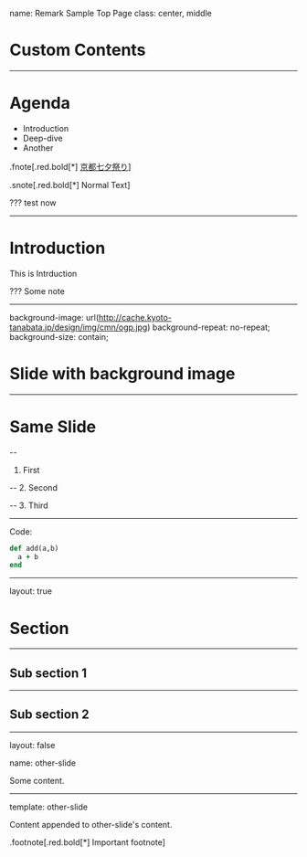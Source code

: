 name: Remark Sample Top Page
class: center, middle

# Custom Contents

---

# Agenda

* Introduction
* Deep-dive
* Another

.fnote[.red.bold[*] [京都七夕祭り](http://www.kyoto-tanabata.jp/)]

.snote[.red.bold[*] Normal Text]

???
test now

---

# Introduction


This is Intrduction

???
Some note

---

background-image: url(http://cache.kyoto-tanabata.jp/design/img/cmn/ogp.jpg)
background-repeat: no-repeat;
background-size: contain;

# Slide with background image

---

# Same Slide

--
1. First

--
2. Second

--
3. Third

---
Code:

```ruby
def add(a,b)
  a + b
end
```

---

layout: true

# Section

---

## Sub section 1

---

## Sub section 2

---
layout: false

name: other-slide

Some content.

---
template: other-slide

Content appended to other-slide's content.

.footnote[.red.bold[*] Important footnote]
